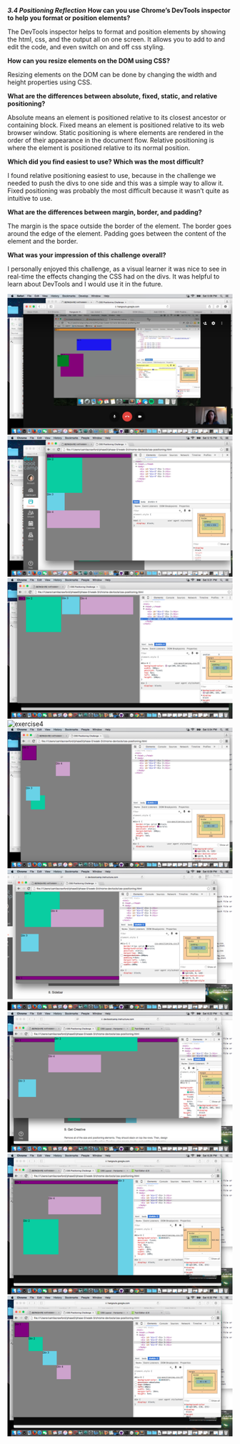 ***3.4 Positioning Reflection***
**How can you use Chrome’s DevTools inspector to help you format or position elements?**

The DevTools inspector helps to format and position elements by showing the html, css, and the output all on one screen. It allows you to add to and edit the code, and even switch on and off css styling.

**How can you resize elements on the DOM using CSS?**

Resizing elements on the DOM can be done by changing the width and height properties using CSS.

**What are the differences between absolute, fixed, static, and relative positioning?**

Absolute means an element is positioned relative to its closest ancestor or containing block.
Fixed means an element is positioned relative to its web browser window.
Static positioning is where elements are rendered in the order of their appearance in the document flow.
Relative positioning is where the element is positioned relative to its normal position.

**Which did you find easiest to use? Which was the most difficult?**

I found relative positioning easiest to use, because in the challenge we needed to push the divs to one side and this was a simple way to allow it. Fixed positioning was probably the most difficult because it wasn’t quite as intuitive to use.

**What are the differences between margin, border, and padding?**

The margin is the space outside the border of the element. The border goes around the edge of the element. Padding goes between the content of the element and the border.

**What was your impression of this challenge overall?**

I personally enjoyed this challenge, as a visual learner it was nice to see in real-time the effects changing the CSS had on the divs. It was helpful to learn about DevTools and I would use it in the future.



![exercise1](week-3/chrome-devtools/imgs/exercise1.PNG "Exercise 1")
![exercise2](imgs/exercise2.png "Exercise 2")
![alt text](imgs/exercise3.PNG "Exercise 3")
![exercise4](chrome-devtools/imgs/exercise4.PNG "Exercise 4")
![exercise5](imgs/exercise5.PNG "Exercise 5")
![exercise6](imgs/exercise6.PNG "Exercise 6")
![exercise7](imgs/exercise7.PNG "Exercise 7")
![exercise8](imgs/exercise8.PNG "Exercise 8")
![exercise9](imgs/exercise9.PNG "Exercise 9")